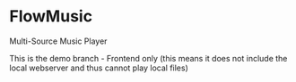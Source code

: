 # FlowMusic
Multi-Source Music Player

This is the demo branch - Frontend only
(this means it does not include the local webserver and thus cannot play local files)
